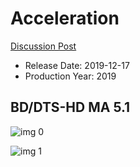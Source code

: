 # Acceleration

[Discussion Post](https://www.avsforum.com/threads/bass-eq-for-filtered-movies.2995212/post-59063754)

* Release Date: 2019-12-17
* Production Year: 2019

## BD/DTS-HD MA 5.1

![img 0](https://i.imgur.com/R1iBOwm.jpg)

![img 1](https://i.imgur.com/t7aoh3Z.png)

